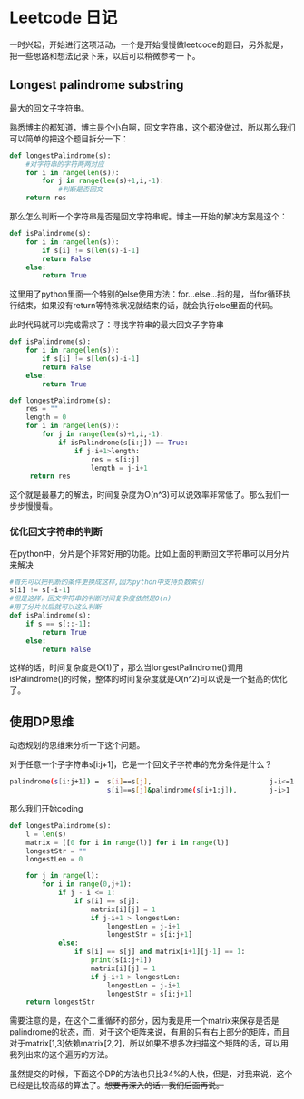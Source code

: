# Leetcode 日记

一时兴起，开始进行这项活动，一个是开始慢慢做leetcode的题目，另外就是，把一些思路和想法记录下来，以后可以稍微参考一下。

## Longest palindrome substring

最大的回文子字符串。

熟悉博主的都知道，博主是个小白啊，回文字符串，这个都没做过，所以那么我们可以简单的把这个题目拆分一下：

```python
def longestPalindrome(s):
	#对字符串的字符两两对应
    for i in range(len(s)):
        for j in range(len(s)+1,i,-1):
            #判断是否回文
    return res
```

那么怎么判断一个字符串是否是回文字符串呢。博主一开始的解决方案是这个：

```python
def isPalindrome(s):
    for i in range(len(s)):
        if s[i] != s[len(s)-i-1]
        return False
    else:
        return True
```

这里用了python里面一个特别的else使用方法：for...else...指的是，当for循环执行结束，如果没有return等特殊状况就结束的话，就会执行else里面的代码。

此时代码就可以完成需求了：寻找字符串的最大回文子字符串

```python
def isPalindrome(s):
    for i in range(len(s)):
        if s[i] != s[len(s)-i-1]
        return False
    else:
        return True

def longestPalindrome(s):
    res = ""
    length = 0
    for i in range(len(s)):
        for j in range(len(s)+1,i,-1):
            if isPalindrome(s[i:j]) == True:
                if j-i+1>length:
                    res = s[i:j]
                    length = j-i+1
     return res
```

这个就是最暴力的解法，时间复杂度为O(n^3)可以说效率非常低了。那么我们一步步慢慢看。

### 优化回文字符串的判断

在python中，分片是个非常好用的功能。比如上面的判断回文字符串可以用分片来解决

```python
#首先可以把判断的条件更换成这样,因为python中支持负数索引
s[i] != s[-i-1]
#但是这样，回文字符串的判断时间复杂度依然是O(n)
#用了分片以后就可以这么判断
def isPalindrome(s):
    if s == s[::-1]:
        return True
    else:
        return False
```

这样的话，时间复杂度是O(1)了，那么当longestPalindrome()调用isPalindrome()的时候，整体的时间复杂度就是O(n^2)可以说是一个挺高的优化了。

## 使用DP思维

动态规划的思维来分析一下这个问题。

对于任意一个子字符串s[i:j+1]，它是一个回文子字符串的充分条件是什么？

```bash
palindrome(s[i:j+1]) = 	s[i]==s[j],								j-i<=1
						s[i]==s[j]&palindrome(s[i+1:j]),		j-i>1
```

那么我们开始coding

```python
def longestPalindrome(s):
    l = len(s)
    matrix = [[0 for i in range(l)] for i in range(l)]
    longestStr = ""
    longestLen = 0

    for j in range(l):
        for i in range(0,j+1):
            if j - i <= 1:
                if s[i] == s[j]:
                    matrix[i][j] = 1
                    if j-i+1 > longestLen:
                        longestLen = j-i+1
                        longestStr = s[i:j+1]
            else:
                if s[i] == s[j] and matrix[i+1][j-1] == 1:
                    print(s[i:j+1])
                    matrix[i][j] = 1
                    if j-i+1 > longestLen:
                        longestLen = j-i+1
                        longestStr = s[i:j+1]
    return longestStr
```

需要注意的是，在这个二重循环的部分，因为我是用一个matrix来保存是否是palindrome的状态，而，对于这个矩阵来说，有用的只有右上部分的矩阵，而且对于matrix[1,3]依赖matrix[2,2]，所以如果不想多次扫描这个矩阵的话，可以用我列出来的这个遍历的方法。

虽然提交的时候，下面这个DP的方法也只比34%的人快，但是，对我来说，这个已经是比较高级的算法了。~~想要再深入的话，我们后面再说。~~